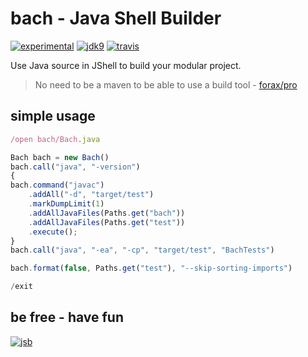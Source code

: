 # bach - Java Shell Builder
 
[![experimental](https://img.shields.io/badge/api-experimental-yellow.svg)](http://github.com/badges/stability-badges)
[![jdk9](https://img.shields.io/badge/jdk-9-blue.svg)](https://docs.oracle.com/javase/9/index.html)
[![travis](https://travis-ci.org/sormuras/bach.svg?branch=master)](https://travis-ci.org/sormuras/bach)

Use Java source in JShell to build your modular project.

> No need to be a maven to be able to use a build tool - [forax/pro](https://github.com/forax/pro)

## simple usage

```javascript
/open bach/Bach.java

Bach bach = new Bach()
bach.call("java", "-version")
{
bach.command("javac")
    .addAll("-d", "target/test")
    .markDumpLimit(1)
    .addAllJavaFiles(Paths.get("bach"))
    .addAllJavaFiles(Paths.get("test"))
    .execute();
}
bach.call("java", "-ea", "-cp", "target/test", "BachTests")

bach.format(false, Paths.get("test"), "--skip-sorting-imports")

/exit
```



## be free - have fun
[![jsb](https://upload.wikimedia.org/wikipedia/commons/thumb/6/65/Bachsiegel.svg/220px-Bachsiegel.svg.png)](https://wikipedia.org/wiki/Johann_Sebastian_Bach)

[demo]:      https://github.com/sormuras/bach/tree/master/demo
[Bach.java]: https://github.com/sormuras/bach/blob/master/bach/Bach.java
[build.jsh]:  https://github.com/sormuras/bach/blob/master/build.jsh
